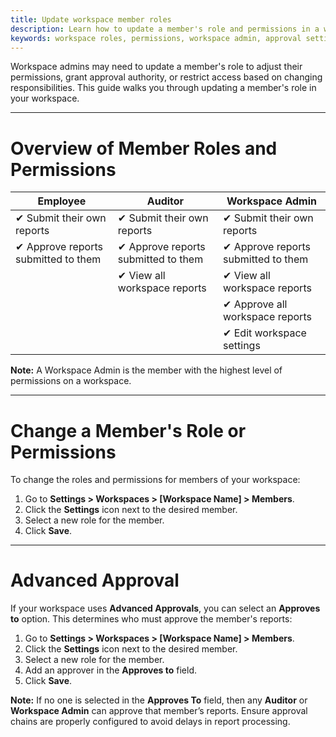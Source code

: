 ```yaml
---
title: Update workspace member roles
description: Learn how to update a member's role and permissions in a workspace.
keywords: workspace roles, permissions, workspace admin, approval settings
---
```

<div id="expensify-classic" markdown="1">

Workspace admins may need to update a member's role to adjust their permissions, grant approval authority, or restrict access based on changing responsibilities. This guide walks you through updating a member's role in your workspace.

---

# Overview of Member Roles and Permissions

| Employee                                  | Auditor                                    | Workspace Admin                           |
| ----------------------------------------- | ------------------------------------------ | ----------------------------------------- |
| &#10004; Submit their own reports         | &#10004; Submit their own reports          | &#10004; Submit their own reports         |
| &#10004; Approve reports submitted to them| &#10004; Approve reports submitted to them | &#10004; Approve reports submitted to them|
|                                           | &#10004; View all workspace reports        | &#10004; View all workspace reports       |
|                                           |                                            | &#10004; Approve all workspace reports    |
|                                           |                                            | &#10004; Edit workspace settings          |

**Note:** A Workspace Admin is the member with the highest level of permissions on a workspace.

---

# Change a Member's Role or Permissions

To change the roles and permissions for members of your workspace:
1. Go to **Settings > Workspaces > [Workspace Name] > Members**.
2. Click the **Settings** icon next to the desired member.
3. Select a new role for the member.
4. Click **Save**.

---

# Advanced Approval

If your workspace uses **Advanced Approvals**, you can select an **Approves to** option. This determines who must approve the member's reports:
1. Go to **Settings > Workspaces > [Workspace Name] > Members**.
2. Click the **Settings** icon next to the desired member.
3. Select a new role for the member.
4. Add an approver in the **Approves to** field.
5. Click **Save**.

**Note:** If no one is selected in the **Approves To** field, then any **Auditor** or **Workspace Admin** can approve that member’s reports. Ensure approval chains are properly configured to avoid delays in report processing.

</div>
